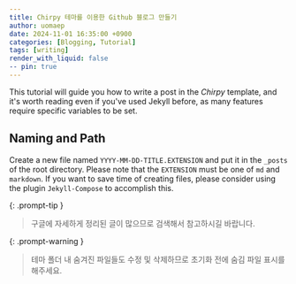```yaml
---
title: Chirpy 테마를 이용한 Github 블로그 만들기
author: uomaep
date: 2024-11-01 16:35:00 +0900
categories: [Blogging, Tutorial]
tags: [writing]
render_with_liquid: false
-- pin: true
---
```


This tutorial will guide you how to write a post in the _Chirpy_ template, and it's worth reading even if you've used Jekyll before, as many features require specific variables to be set.

## Naming and Path

Create a new file named `YYYY-MM-DD-TITLE.EXTENSION` and put it in the `_posts` of the root directory. Please note that the `EXTENSION` must be one of `md` and `markdown`. If you want to save time of creating files, please consider using the plugin `Jekyll-Compose` to accomplish this.

{: .prompt-tip }

> 구글에 자세하게 정리된 글이 많으므로 검색해서 참고하시길 바랍니다.

{: .prompt-warning }

> 테마 폴더 내 숨겨진 파일들도 수정 및 삭제하므로 초기화 전에 숨김 파일 표시를 해주세요.